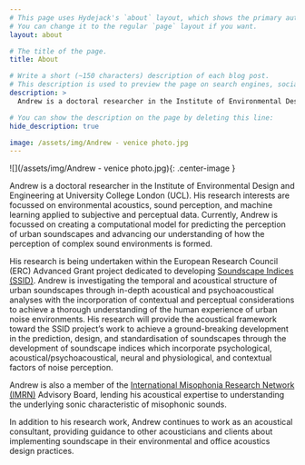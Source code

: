 ```yaml
---
# This page uses Hydejack's `about` layout, which shows the primary author's picture and about text at the top.
# You can change it to the regular `page` layout if you want.
layout: about

# The title of the page.
title: About

# Write a short (~150 characters) description of each blog post.
# This description is used to preview the page on search engines, social media, etc.
description: >
  Andrew is a doctoral researcher in the Institute of Environmental Design and Engineering at University College London (UCL). His research interests are focussed on environmental acoustics, sound perception, and machine learning applied to subjective and perceptual data.

# You can show the description on the page by deleting this line:
hide_description: true

image: /assets/img/Andrew - venice photo.jpg
---
```


![](/assets/img/Andrew - venice photo.jpg){: .center-image }

Andrew is a doctoral researcher in the Institute of Environmental Design and Engineering at University College London (UCL). His research interests are focussed on environmental acoustics, sound perception, and machine learning applied to subjective and perceptual data. Currently, Andrew is focussed on creating a computational model for predicting the perception of urban soundscapes and advancing our understanding of how the perception of complex sound environments is formed. 

His research is being undertaken within the European Research Council (ERC) Advanced Grant project dedicated to developing [Soundscape Indices (SSID)](https://www.ucl.ac.uk/bartlett/environmental-design/soundscape-indices-ssid). Andrew is investigating the temporal and acoustical structure of urban soundscapes through in-depth acoustical and psychoacoustical analyses with the incorporation of contextual and perceptual considerations to achieve a thorough understanding of the human experience of urban noise environments. His research will provide the acoustical framework toward the SSID project’s work to achieve a ground-breaking development in the prediction, design, and standardisation of soundscapes through the development of soundscape indices which incorporate psychological, acoustical/psychoacoustical, neural and physiological, and contextual factors of noise perception. 

Andrew is also a member of the [International Misophonia Research Network (IMRN)](https://misophonia-research.com/team/andrew-j-mitchell/) Advisory Board, lending his acoustical expertise to understanding the underlying sonic characteristic of misophonic sounds. 

In addition to his research work, Andrew continues to work as an acoustical consultant, providing guidance to other acousticians and clients about implementing soundscape in their environmental and office acoustics design practices. 

